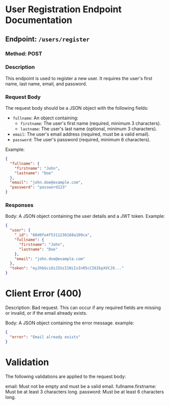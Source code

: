 # User Registration Endpoint Documentation

## Endpoint: `/users/register`

### Method: POST

### Description

This endpoint is used to register a new user. It requires the user's first name, last name, email, and password.

### Request Body

The request body should be a JSON object with the following fields:

- `fullname`: An object containing:
  - `firstname`: The user's first name (required, minimum 3 characters).
  - `lastname`: The user's last name (optional, minimum 3 characters).
- `email`: The user's email address (required, must be a valid email).
- `password`: The user's password (required, minimum 6 characters).

Example:

```json
{
  "fullname": {
    "firstname": "John",
    "lastname": "Doe"
  },
  "email": "john.doe@example.com",
  "password": "password123"
}
```

### Responses

Body: A JSON object containing the user details and a JWT token.
Example:

```json
{
  "user": {
    "_id": "60d0fe4f5311236168a109ca",
    "fullname": {
      "firstname": "John",
      "lastname": "Doe"
    },
    "email": "john.doe@example.com"
  },
  "token": "eyJhbGciOiJIUzI1NiIsInR5cCI6IkpXVCJ9..."
}
```

# Client Error (400)

Description: Bad request. This can occur if any required fields are missing or invalid, or if the email already exists.

Body: A JSON object containing the error message.
example:

```json
{
  "error": "Email already exists"
}
```

# Validation

The following validations are applied to the request body:

email: Must not be empty and must be a valid email.
fullname.firstname: Must be at least 3 characters long.
password: Must be at least 6 characters long.
